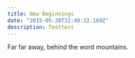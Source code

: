 ```yaml
---
title: New Beginnings
date: "2015-05-28T22:40:32.169Z"
description: Testtest
---
```


Far far away, behind the word mountains.